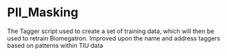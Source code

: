 # PII_Masking

The Tagger script used to create a set of training data, which will then be used to retrain Biomegatron.
Improved upon the name and address taggers based on patterns within TIU data
